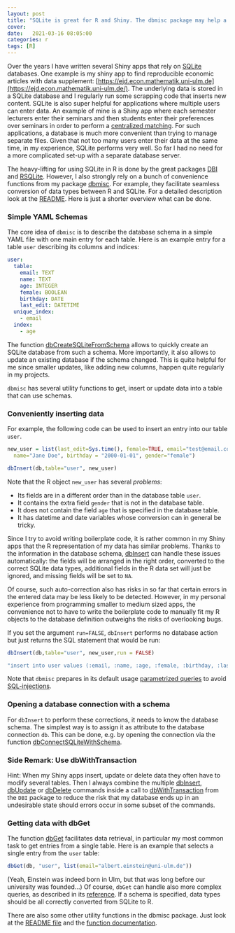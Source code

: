 ```yaml
---
layout: post
title: "SQLite is great for R and Shiny. The dbmisc package may help a bit."
cover: 
date:   2021-03-16 08:05:00
categories: r
tags: [R]
---
```



Over the years I have written several Shiny apps that rely on [SQLite](https://www.sqlite.org/index.html) databases. One example is my shiny app to find reproducible economic articles with data supplement: [https://ejd.econ.mathematik.uni-ulm.de](https://ejd.econ.mathematik.uni-ulm.de/). The underlying data is stored in a SQLite database and I regularly run some scrapping code that inserts new content. SQLite is also super helpful for applications where multiple users can enter data. An example of mine is a Shiny app where each semester lecturers enter their seminars and then students enter their preferences over seminars in order to perform a [centralized matching](https://en.wikipedia.org/wiki/Gale%E2%80%93Shapley_algorithm). For such applications, a database is much more convenient than trying to manage separate files. Given that not too many users enter their data at the same time, in my experience, SQLite performs very well. So far I had no need for a more complicated set-up with a separate database server.

The heavy-lifting for using SQLite in R is done by the great packages [DBI](https://cran.r-project.org/web/packages/DBI/index.html) and [RSQLite](https://cran.r-project.org/web/packages/RSQLite/index.html). However, I also strongly rely on a bunch of convenience functions from my package [dbmisc](https://github.com/skranz/dbmisc). For example, they facilitate seamless conversion of data types between R and SQLite. For a detailed description look at the [README](https://github.com/skranz/dbmisc/blob/master/README.md). Here is just a shorter overview what can be done.

### Simple YAML Schemas

The core idea of `dbmisc` is to describe the database schema in a simple YAML file with one main entry for each table. Here is an example entry for a table `user` describing its columns and indices:

```yaml
user:
  table:
    email: TEXT
    name: TEXT
    age: INTEGER
    female: BOOLEAN
    birthday: DATE
    last_edit: DATETIME
  unique_index:
    - email
  index:
    - age
```

The function [dbCreateSQLiteFromSchema](https://skranz.github.io/dbmisc/reference/dbCreateSQLiteFromSchema.html) allows to quickly create an SQLite database from such a schema. More importantly, it also allows to update an existing database if the schema changed. This is quite helpful for me since smaller updates, like adding new columns, happen quite regularly in my projects.

`dbmisc` has several utility functions to get, insert or update data into a table that can use schemas.

### Conveniently inserting data

For example, the following code can be used to insert an entry into our table `user`.

```r
new_user = list(last_edit=Sys.time(), female=TRUE, email="test@email.com",
  name="Jane Doe", birthday = "2000-01-01", gender="female")

dbInsert(db,table="user", new_user)
```
Note that the R object `new_user` has several *problems*: 

  - Its fields are in a different order than in the database table `user`.
  - It contains the extra field `gender` that is not in the database table.
  - It does not contain the field `age` that is specified in the database table.
  - It has datetime and date variables whose conversion can in general be tricky.

Since I try to avoid writing boilerplate code, it is rather common in my Shiny apps that the R representation of my data has similar problems. Thanks to the information in the database schema, [dbInsert](https://skranz.github.io/dbmisc/reference/dbInsert.html) can handle these issues automatically: the fields will be arranged in the right order, converted to the correct SQLite data types, additional fields in the R data set will just be ignored, and missing fields will be set to `NA`.

Of course, such auto-correction also has risks in so far that certain errors in the entered data may be less likely to be detected. However, in my personal experience from programming smaller to medium sized apps, the convenience not to have to write the boilerplate code to manually fit my R objects to the database definition outweighs the risks of overlooking bugs. 

If you set the argument `run=FALSE`, `dbInsert` performs no database action but just returns the SQL statement that would be run: 

```r
dbInsert(db,table="user", new_user,run = FALSE)
```
```r
"insert into user values (:email, :name, :age, :female, :birthday, :last_edit)"
```

Note that `dbmisc` prepares in its default usage [parametrized queries](https://db.rstudio.com/best-practices/run-queries-safely/#parameterized-queries) to avoid [SQL-injections](https://db.rstudio.com/best-practices/run-queries-safely).


### Opening a database connection with a schema

For `dbInsert` to perform these corrections, it needs to know the database schema. The simplest way is to assign it as attribute to the database connection `db`. This can be done, e.g. by opening the connection via the function [dbConnectSQLiteWithSchema](https://skranz.github.io/dbmisc/reference/dbConnectSQLiteWithSchema.html). 


### Side Remark: Use dbWithTransaction

Hint: When my Shiny apps insert, update or delete data they often have to modify several tables. Then I always combine the multiple [dbInsert](https://skranz.github.io/dbmisc/reference/dbInsert.html), [dbUpdate](https://skranz.github.io/dbmisc/reference/dbUpdate.html) or [dbDelete](https://skranz.github.io/dbmisc/reference/dbDelete.html) commands inside a call to [dbWithTransaction](https://www.rdocumentation.org/packages/DBI/versions/0.5-1/topics/dbWithTransaction) from the `DBI` package to reduce the risk that my database ends up in an undesirable state should errors occur in some subset of the commands.

### Getting data with dbGet

The function [dbGet](https://skranz.github.io/dbmisc/reference/dbGet.html) facilitates data retrieval, in particular my most common task to get entries from a single table. Here is an example that selects a single entry from the `user` table: 


```r
dbGet(db, "user", list(email="albert.einstein@uni-ulm.de"))
```

(Yeah, Einstein was indeed born in Ulm, but that was long before our university was founded...) Of course, `dbGet` can handle also more complex queries, as described in its [reference](https://skranz.github.io/dbmisc/reference/dbGet.html). If a schema is specified, data types should be all correctly converted from SQLite to R.


There are also some other utility functions in the dbmisc package. Just look at the [README file](https://github.com/skranz/dbmisc/blob/master/README.md) and the [function documentation](https://skranz.github.io/dbmisc/reference).
